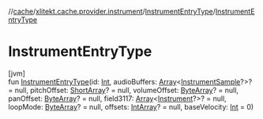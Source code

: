 //[cache](../../../index.md)/[xlitekt.cache.provider.instrument](../index.md)/[InstrumentEntryType](index.md)/[InstrumentEntryType](-instrument-entry-type.md)

# InstrumentEntryType

[jvm]\
fun [InstrumentEntryType](-instrument-entry-type.md)(id: [Int](https://kotlinlang.org/api/latest/jvm/stdlib/kotlin/-int/index.html), audioBuffers: [Array](https://kotlinlang.org/api/latest/jvm/stdlib/kotlin/-array/index.html)&lt;[InstrumentSample](../-instrument-sample/index.md)?&gt;? = null, pitchOffset: [ShortArray](https://kotlinlang.org/api/latest/jvm/stdlib/kotlin/-short-array/index.html)? = null, volumeOffset: [ByteArray](https://kotlinlang.org/api/latest/jvm/stdlib/kotlin/-byte-array/index.html)? = null, panOffset: [ByteArray](https://kotlinlang.org/api/latest/jvm/stdlib/kotlin/-byte-array/index.html)? = null, field3117: [Array](https://kotlinlang.org/api/latest/jvm/stdlib/kotlin/-array/index.html)&lt;[Instrument](../-instrument/index.md)?&gt;? = null, loopMode: [ByteArray](https://kotlinlang.org/api/latest/jvm/stdlib/kotlin/-byte-array/index.html)? = null, offsets: [IntArray](https://kotlinlang.org/api/latest/jvm/stdlib/kotlin/-int-array/index.html)? = null, baseVelocity: [Int](https://kotlinlang.org/api/latest/jvm/stdlib/kotlin/-int/index.html) = 0)
